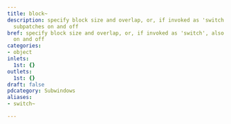 ```yaml
---
title: block~
description: specify block size and overlap, or, if invoked as 'switch', also switch
  subpatches on and off
bref: specify block size and overlap, or, if invoked as 'switch', also switch subpatches
  on and off
categories:
- object
inlets:
  1st: {}
outlets:
  1st: {}
draft: false
pdcategory: Subwindows
aliases:
- switch~

---
```


